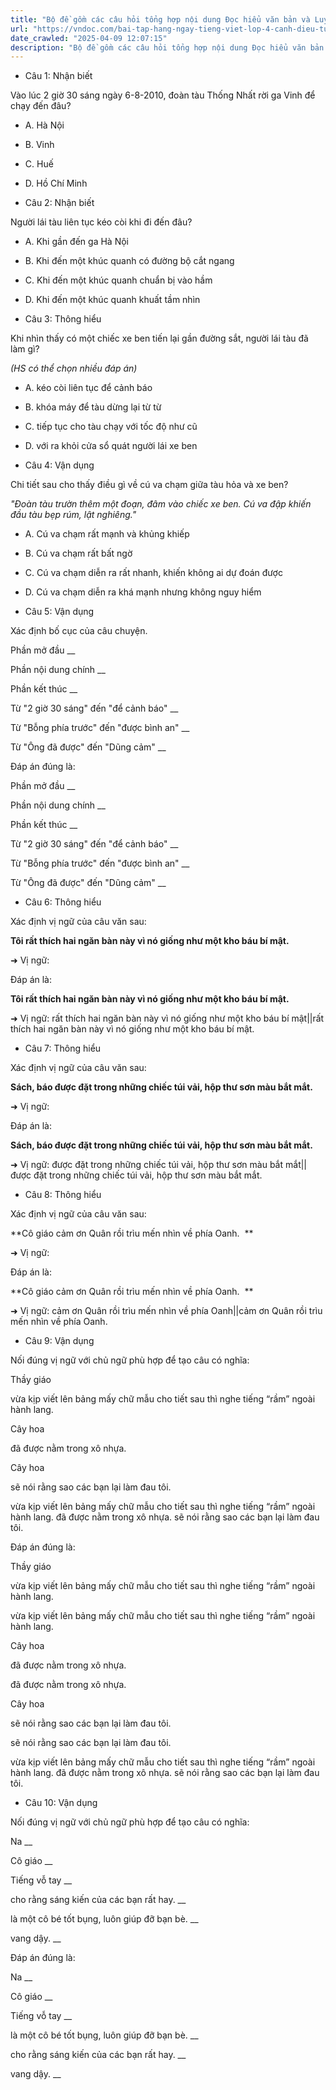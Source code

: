 ```yaml
---
title: "Bộ đề gồm các câu hỏi tổng hợp nội dung Đọc hiểu văn bản và Luyện từ và câu được học ở Tuần 21 trong chương trình Tiếng Việt lớp 4 Tập 2 Cánh Diều."
url: "https://vndoc.com/bai-tap-hang-ngay-tieng-viet-lop-4-canh-dieu-tuan-21-thu-4-335054"
date_crawled: "2025-04-09 12:07:15"
description: "Bộ đề gồm các câu hỏi tổng hợp nội dung Đọc hiểu văn bản và Luyện từ và câu được học ở Tuần 21 trong chương trình Tiếng Việt lớp 4 Tập 2 Cánh Diều."
---
```


* Câu 1:  Nhận biết

Vào lúc 2 giờ 30 sáng ngày 6-8-2010, đoàn tàu Thống Nhất rời ga Vinh để chạy đến đâu?

  * A. Hà Nội 
  * B. Vinh 
  * C. Huế 
  * D. Hồ Chí Minh 



* Câu 2:  Nhận biết

Người lái tàu liên tục kéo còi khi đi đến đâu?

  * A. Khi gần đến ga Hà Nội 
  * B. Khi đến một khúc quanh có đường bộ cắt ngang 
  * C. Khi đến một khúc quanh chuẩn bị vào hầm 
  * D. Khi đến một khúc quanh khuất tầm nhìn 



* Câu 3:  Thông hiểu

Khi nhìn thấy có một chiếc xe ben tiến lại gần đường sắt, người lái tàu đã làm gì?

_(HS có thể chọn nhiều đáp án)_

  * A. kéo còi liên tục để cảnh báo 
  * B. khóa máy để tàu dừng lại từ từ 
  * C. tiếp tục cho tàu chạy với tốc độ như cũ 
  * D. với ra khỏi cửa sổ quát người lái xe ben 



* Câu 4:  Vận dụng

Chi tiết sau cho thấy điều gì về cú va chạm giữa tàu hỏa và xe ben?

_"Đoàn tàu trườn thêm một đoạn, đâm vào chiếc xe ben. Cú va đập khiến đầu tàu bẹp rúm, lật nghiêng."_

  * A. Cú va chạm rất mạnh và khủng khiếp 
  * B. Cú va chạm rất bất ngờ 
  * C. Cú va chạm diễn ra rất nhanh, khiến không ai dự đoán được 
  * D. Cú va chạm diễn ra khá mạnh nhưng không nguy hiểm 



* Câu 5:  Vận dụng

Xác định bố cục của câu chuyện.

Phần mở đầu  __

Phần nội dung chính __

Phần kết thúc __

Từ "2 giờ 30 sáng" đến "để cảnh báo" __

Từ "Bỗng phía trước" đến "được bình an" __

Từ "Ông đã được" đến "Dũng cảm" __

Đáp án đúng là:

Phần mở đầu __

Phần nội dung chính __

Phần kết thúc __

Từ "2 giờ 30 sáng" đến "để cảnh báo" __

Từ "Bỗng phía trước" đến "được bình an" __

Từ "Ông đã được" đến "Dũng cảm" __

* Câu 6: Thông hiểu

Xác định vị ngữ của câu văn sau:

**Tôi rất thích hai ngăn bàn này vì nó giống như một kho báu bí mật.**

➜ Vị ngữ: 

Đáp án là:

**Tôi rất thích hai ngăn bàn này vì nó giống như một kho báu bí mật.**

➜ Vị ngữ: rất thích hai ngăn bàn này vì nó giống như một kho báu bí mật||rất thích hai ngăn bàn này vì nó giống như một kho báu bí mật.

* Câu 7:  Thông hiểu

Xác định vị ngữ của câu văn sau:

**Sách, báo được đặt trong những chiếc túi vải, hộp thư sơn màu bắt mắt.**

➜ Vị ngữ: 

Đáp án là:

**Sách, báo được đặt trong những chiếc túi vải, hộp thư sơn màu bắt mắt.**

➜ Vị ngữ: được đặt trong những chiếc túi vải, hộp thư sơn màu bắt mắt||được đặt trong những chiếc túi vải, hộp thư sơn màu bắt mắt.

* Câu 8:  Thông hiểu

Xác định vị ngữ của câu văn sau:

**Cô giáo cảm ơn Quân rồi trìu mến nhìn về phía Oanh.  **

➜ Vị ngữ: 

Đáp án là:

**Cô giáo cảm ơn Quân rồi trìu mến nhìn về phía Oanh.  **

➜ Vị ngữ: cảm ơn Quân rồi trìu mến nhìn về phía Oanh||cảm ơn Quân rồi trìu mến nhìn về phía Oanh.

* Câu 9:  Vận dụng

Nối đúng vị ngữ với chủ ngữ phù hợp để tạo câu có nghĩa:

Thầy giáo 

vừa kịp viết lên bảng mấy chữ mẫu cho tiết sau thì nghe tiếng “rầm” ngoài hành lang. 

Cây hoa 

đã được nằm trong xô nhựa. 

Cây hoa 

sẽ nói rằng sao các bạn lại làm đau tôi. 

vừa kịp viết lên bảng mấy chữ mẫu cho tiết sau thì nghe tiếng “rầm” ngoài hành lang.  đã được nằm trong xô nhựa.  sẽ nói rằng sao các bạn lại làm đau tôi. 

Đáp án đúng là:

Thầy giáo 

vừa kịp viết lên bảng mấy chữ mẫu cho tiết sau thì nghe tiếng “rầm” ngoài hành lang. 

vừa kịp viết lên bảng mấy chữ mẫu cho tiết sau thì nghe tiếng “rầm” ngoài hành lang. 

Cây hoa 

đã được nằm trong xô nhựa. 

đã được nằm trong xô nhựa. 

Cây hoa 

sẽ nói rằng sao các bạn lại làm đau tôi. 

sẽ nói rằng sao các bạn lại làm đau tôi. 

vừa kịp viết lên bảng mấy chữ mẫu cho tiết sau thì nghe tiếng “rầm” ngoài hành lang.  đã được nằm trong xô nhựa.  sẽ nói rằng sao các bạn lại làm đau tôi. 

* Câu 10:  Vận dụng

Nối đúng vị ngữ với chủ ngữ phù hợp để tạo câu có nghĩa:

Na  __

Cô giáo __

Tiếng vỗ tay __

cho rằng sáng kiến của các bạn rất hay. __

là một cô bé tốt bụng, luôn giúp đỡ bạn bè. __

vang dậy. __

Đáp án đúng là:

Na __

Cô giáo __

Tiếng vỗ tay __

là một cô bé tốt bụng, luôn giúp đỡ bạn bè. __

cho rằng sáng kiến của các bạn rất hay. __

vang dậy. __
